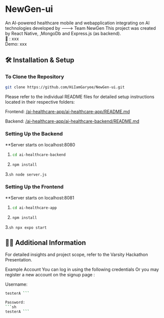 # NewGen-ui

An AI-powered healthcare mobile and webapplication integrating on AI technologies developed by ---> Team NewGen
This project was created by React Native, ,MongoDb and Express.js (as backend). \
🔗 : xxx \
Demo: xxx

## 🛠 Installation & Setup

### To Clone the Repository

```sh
git clone https://github.com/HiIamGaryee/NewGen-ui.git
```

Please refer to the individual README files for detailed setup instructions located in their respective folders:

Frontend: [/ai-healthcare-app/ai-healthcare-app/README.md](https://github.com/HiIamGaryee/NewGen-ui/blob/main/ai-healthcare-app/README.md)

Backend: [/ai-healthcare-app/ai-healthcare-backend/README.md](https://github.com/HiIamGaryee/NewGen-ui/blob/main/ai-healthcare-backend/README.md)

### Setting Up the Backend

\*\*Server starts on localhost:8080

1. ```sh
   cd ai-healthcare-backend
   ```

2. ```sh
   npm install
   ```

3.`sh
node server.js `

### Setting Up the Frontend

\*\*Server starts on localhost:8081

1. ```sh
   cd ai-healthcare-app
   ```

2. ```sh
   npm install
   ```

3.`sh
npx expo start  `

## 🧑‍💻 Additional Information

For detailed insights and project scope, refer to the Varsity Hackathon Presentation.

Example Account
You can log in using the following credentials Or you may register a new account on the signup page :

Username:

````sh
testerA ```

Password:
```sh
testerA ```


````
